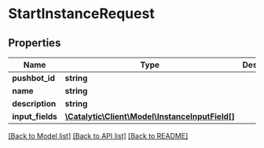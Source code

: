 # StartInstanceRequest

## Properties
Name | Type | Description | Notes
------------ | ------------- | ------------- | -------------
**pushbot_id** | **string** |  | [optional] 
**name** | **string** |  | [optional] 
**description** | **string** |  | [optional] 
**input_fields** | [**\Catalytic\Client\Model\InstanceInputField[]**](InstanceInputField.md) |  | [optional] 

[[Back to Model list]](../../README.md#documentation-for-models) [[Back to API list]](../../README.md#documentation-for-api-endpoints) [[Back to README]](../../README.md)

